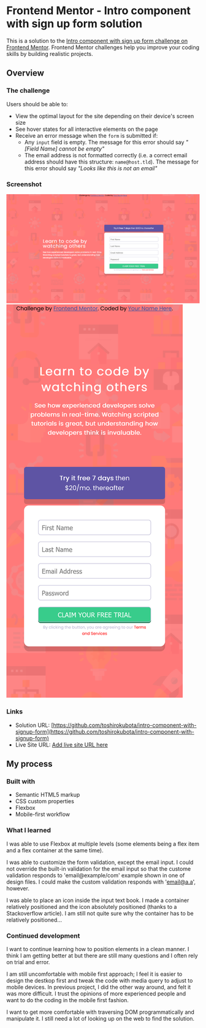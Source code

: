 # Frontend Mentor - Intro component with sign up form solution

This is a solution to the [Intro component with sign up form challenge on Frontend Mentor](https://www.frontendmentor.io/challenges/intro-component-with-signup-form-5cf91bd49edda32581d28fd1). Frontend Mentor challenges help you improve your coding skills by building realistic projects. 

## Overview

### The challenge

Users should be able to:

- View the optimal layout for the site depending on their device's screen size
- See hover states for all interactive elements on the page
- Receive an error message when the `form` is submitted if:
  - Any `input` field is empty. The message for this error should say *"[Field Name] cannot be empty"*
  - The email address is not formatted correctly (i.e. a correct email address should have this structure: `name@host.tld`). The message for this error should say *"Looks like this is not an email"*

### Screenshot

![Desktop version](./screenshotDesktop.png)
![Mobile version](./screenshotMobile.png)

### Links

- Solution URL: [https://github.com/toshirokubota/intro-component-with-signup-form](https://github.com/toshirokubota/intro-component-with-signup-form)
- Live Site URL: [Add live site URL here](https://your-live-site-url.com)

## My process

### Built with

- Semantic HTML5 markup
- CSS custom properties
- Flexbox
- Mobile-first workflow

### What I learned

I was able to use Flexbox at multiple levels (some elements being a flex item and a flex container at the same time).

I was able to customize the form validation, except the email input. I could not override the built-in validation 
for the email input so that the custome validation responds to 'email@example/com' example shown in one of design files. I
could make the custom validation responds with 'email@a.a', however.

I was able to place an icon inside the input text book. I made a container relatively positioned and the icon absolutely
positioned (thanks to a Stackoverflow article). I am still not quite sure why the container has to be relatively positioned...


### Continued development

I want to continue learning how to position elements in a clean manner. I think I am getting better at but there are still 
many questions and I often rely on trial and error.

I am still uncomfortable with mobile first approach; I feel it is easier to design the destkop first and tweak the code 
with media query to adjust to mobile devices. In previous project, I did the other way around, and felt it was more difficult.
I trust the opinions of more experienced people and want to do the coding in the mobile first fashion.

I want to get more comfortable with traversing DOM programmatically and manipulate it. I still need a lot of looking up on the
web to find the solution. 
